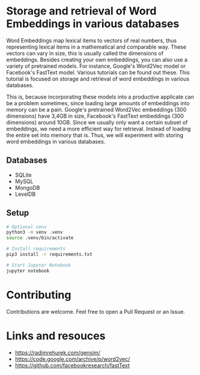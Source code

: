 # Storage and retrieval of Word Embeddings in various databases

Word Embeddings map lexical items to vectors of real numbers, thus representing lexical items in a mathematical and comparable way. These vectors can vary in size, this is usually called the dimensions of embeddings. Besides creating your own embeddings, you can also use a variety of pretrained models. For instance, Google's Word2Vec model or Facebook's FastText model. Various tutorials can be found out these. This tutorial is focused on storage and retrieval of word embeddings in various databases.

This is, because incorporating these models into a productive applicate can be a problem sometimes, since loading large amounts of embeddings into memory can be a pain. Google's pretrained Word2Vec embeddings (300 dimensions) have 3,4GB in size, Facebook's FastText embeddings (300 dimensions) around 10GB. Since we usually only want a certain subset of embeddings, we need a more efficient way for retrieval. Instead of loading the entire set into memory that is. Thus, we will experiment with storing word embeddings in various databases.

## Databases

 - SQLite
 - MySQL
 - MongoDB
 - LevelDB

## Setup

``` bash
# Optional venv
python3 -m venv .venv
source .venv/bin/activate

# Install requirements
pip3 install -r requirements.txt

# Start Jupyter Notebook
jupyter notebook
```

# Contributing

Contributions are welcome. Feel free to open a Pull Request or an Issue.

# Links and resouces

 - https://radimrehurek.com/gensim/
 - https://code.google.com/archive/p/word2vec/
 - https://github.com/facebookresearch/fastText
